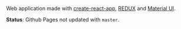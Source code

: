 Web application made with [create-react-app](https://github.com/facebookincubator/create-react-app), [REDUX](http://redux.js.org/) and [Material UI](http://www.material-ui.com/).



**Status**: Github Pages not updated with `master`.
